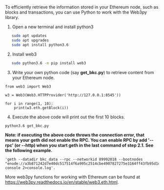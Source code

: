 To efficiently retrieve the information stored in your Ethereum node, such as blocks and transactions, you can use Python to work with the Web3py library. 

1. Open a new terminal and install python3 
```bash
   sudo apt updates
   sudo apt upgrades
   sudo apt install python3.6
```
2. Install web3
```bash
   sudo python3.6 -m pip install web3
```

3. Write your own python code (say __get_bkc.py__) to retrieve content from your Ethereum node. 
```
from web3 import Web3

w3 = Web3(Web3.HTTPProvider('http://127.0.0.1:8545'))

for i in range(1, 10):
    print(w3.eth.getBlock(i))
```

4. Execute the above code will print out the first 10 blocks.
```
python3.6 get_bkc.py
```
__Note: if executing the above code throws the connection error, that means your geth did not enable the RPC. You can enable RPC by add '--rpc' (or --http) when you start geth in  the last command of step 2.1. See the following example.__
```
'geth --datadir bkc_data --rpc --networkid 89992018 --bootnodes "enode://a3b871242d7e40dc517514f6a995c2514cbe4907827275e3164ff43fb95d1d977d77e66da2e992c94a0843337fdfb86c9a02254e414db8ff0d6dbba15f32eb22@128.230.210.231:30301" console 2>console.log'.
```

More web3py functions for working with Ethereum can be found at https://web3py.readthedocs.io/en/stable/web3.eth.html.
